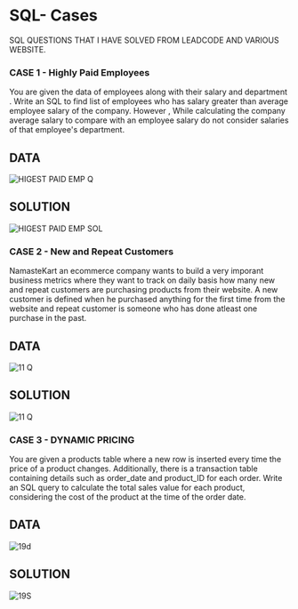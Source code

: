 # SQL- Cases
SQL QUESTIONS THAT I HAVE SOLVED FROM LEADCODE AND VARIOUS WEBSITE.

### CASE 1 - Highly Paid Employees
You are given the data of employees along with their salary and department . Write an SQL to find list of employees who has salary greater than average employee salary of the company.  However , While calculating the company average salary to compare with an employee salary do not consider salaries of that employee's department.

## DATA 
![HIGEST PAID EMP Q](https://github.com/user-attachments/assets/c3b1f309-6b1b-446a-8191-d7024489b025)

## SOLUTION 
![HIGEST PAID EMP SOL](https://github.com/user-attachments/assets/a3e40ba9-9f9b-4960-babc-bd01d9144bfe)


### CASE 2 - New and Repeat Customers
NamasteKart an ecommerce company wants to build a very imporant business metrics where they want to track on daily basis how many new and repeat customers are purchasing products from their website. A new customer is defined when he purchased anything for the first time from the website and repeat customer is someone who has done atleast one purchase in the past.

## DATA 
![11 Q](https://github.com/user-attachments/assets/55f5ef21-fdad-4968-baa4-45a7edd0753b)

## SOLUTION
![11 Q](https://github.com/user-attachments/assets/55f5ef21-fdad-4968-baa4-45a7edd0753b)


### CASE 3 - DYNAMIC PRICING
You are given a products table where a new row is inserted every time the price of a product changes. Additionally, there is a transaction table containing details such as order_date and product_ID for each order. Write an SQL query to calculate the total sales value for each product, considering the cost of the product at the time of the order date.

## DATA
![19d](https://github.com/user-attachments/assets/7d83b2c2-3636-4ee6-8d10-20e6360df7c4)

## SOLUTION
![19S](https://github.com/user-attachments/assets/2a90e1a7-5f6b-42b4-9fc4-6613302921a9)



